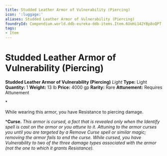 ```yaml
---
title: Studded Leather Armor of Vulnerability (Piercing)
icon: ':luggage:'
aliases: Studded Leather Armor of Vulnerability (Piercing)
foundryId: Compendium.world.ddb-eureka-ddb-items.Item.6UoHi142YBp8oQPT
tags:
- Item
---
```


# Studded Leather Armor of Vulnerability (Piercing)

**Studded Leather Armor of Vulnerability (Piercing)**
_Light_
**Type:** Light
**Quantity:** 1
**Weight:** 13 lb
**Price:** 4000 gp
**Rarity:** Rare
**Attunement:** Requires Attunement

*<p>While wearing this armor, you have Resistance to piercing damage.

***Curse.** *This armor is cursed, a fact that is revealed only when the Identify spell is cast on the armor or you attune to it. Attuning to the armor curses you until you are targeted by a Remove Curse spell or similar magic; removing the armor fails to end the curse. While cursed, you have Vulnerability to two of the three damage types associated with the armor (not the one to which it grants Resistance).</p>*